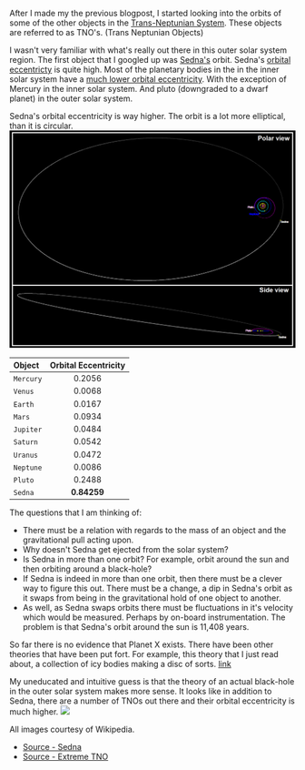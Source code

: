After I made my the previous blogpost, I started looking into the orbits of some of the other objects in the [Trans-Neptunian System](https://en.wikipedia.org/wiki/Trans-Neptunian_object). These objects are referred to as TNO's. (Trans Neptunian Objects)

I wasn't very familiar with what's really out there in this outer solar system region. The first object that I googled up was [Sedna's](https://en.wikipedia.org/wiki/90377_Sedna) orbit. Sedna's [orbital eccentricty](https://en.wikipedia.org/wiki/Orbital_eccentricity) is quite high. Most of the planetary bodies in the in the inner solar system have a [much lower orbital eccentricity](https://nssdc.gsfc.nasa.gov/planetary/factsheet/). With the exception of Mercury in the inner solar system. And pluto (downgraded to a dwarf planet) in the outer solar system.     

Sedna's orbital eccentricity is way higher. The orbit is a lot more elliptical, than it is circular. 
<img src="/assets/images/sedna-orbit.png">

|  Object  | Orbital Eccentricity  |
| :------------- | :-------------: |
| `Mercury` |0.2056| 
| `Venus` |0.0068| 
| `Earth` |0.0167| 
| `Mars` |0.0934| 
| `Jupiter` |0.0484| 
| `Saturn` |0.0542| 
| `Uranus` |0.0472|
| `Neptune` |0.0086|
| `Pluto` |0.2488| 
| `Sedna` |**0.84259**| 



The questions that I am thinking of:
* There must be a relation with regards to the mass of an object and the gravitational pull acting upon. 
* Why doesn't Sedna get ejected from the solar system?
* Is Sedna in more than one orbit? For example, orbit around the sun and then orbiting around a black-hole?
* If Sedna is indeed in more than one orbit, then there must be a clever way to figure this out. There must be a change, a dip in Sedna's orbit as it swaps from being in the gravitational hold of one object to another. 
* As well, as Sedna swaps orbits there must be fluctuations in it's velocity which would be measured. Perhaps by on-board instrumentation. The problem is that Sedna's orbit around the sun is 11,408 years. 

So far there is no evidence that Planet X exists. There have been other theories that have been put fort. For example, this theory that I just read about, a collection of icy bodies making a disc of sorts. [link](https://medium.com/predict/planet-nine-ruled-out-as-the-cause-of-outer-solar-system-mystery-orbits-9846266bd073)

My uneducated and intuitive guess is that the theory of an actual black-hole in the outer solar system makes more sense. It looks like in addition to Sedna, there are a number of TNOs out there and their orbital eccentricity is much higher.
<img src="/assets/images/tno-orbit.png">


All images courtesy of Wikipedia. 
* [Source - Sedna](https://en.wikipedia.org/wiki/90377_Sedna)
* [Source - Extreme TNO](https://en.wikipedia.org/wiki/Extreme_trans-Neptunian_object)
